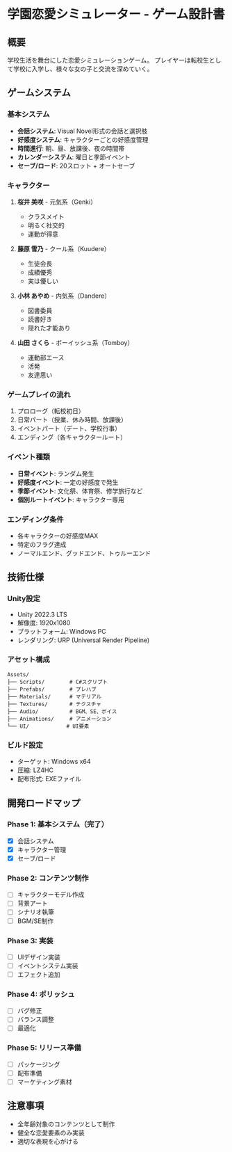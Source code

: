 # 学園恋愛シミュレーター - ゲーム設計書

## 概要
学校生活を舞台にした恋愛シミュレーションゲーム。
プレイヤーは転校生として学校に入学し、様々な女の子と交流を深めていく。

## ゲームシステム

### 基本システム
- **会話システム**: Visual Novel形式の会話と選択肢
- **好感度システム**: キャラクターごとの好感度管理
- **時間進行**: 朝、昼、放課後、夜の時間帯
- **カレンダーシステム**: 曜日と季節イベント
- **セーブ/ロード**: 20スロット + オートセーブ

### キャラクター
1. **桜井 美咲** - 元気系（Genki）
   - クラスメイト
   - 明るく社交的
   - 運動が得意

2. **藤原 雪乃** - クール系（Kuudere）
   - 生徒会長
   - 成績優秀
   - 実は優しい

3. **小林 あやめ** - 内気系（Dandere）
   - 図書委員
   - 読書好き
   - 隠れた才能あり

4. **山田 さくら** - ボーイッシュ系（Tomboy）
   - 運動部エース
   - 活発
   - 友達思い

### ゲームプレイの流れ
1. プロローグ（転校初日）
2. 日常パート（授業、休み時間、放課後）
3. イベントパート（デート、学校行事）
4. エンディング（各キャラクタールート）

### イベント種類
- **日常イベント**: ランダム発生
- **好感度イベント**: 一定の好感度で発生
- **季節イベント**: 文化祭、体育祭、修学旅行など
- **個別ルートイベント**: キャラクター専用

### エンディング条件
- 各キャラクターの好感度MAX
- 特定のフラグ達成
- ノーマルエンド、グッドエンド、トゥルーエンド

## 技術仕様

### Unity設定
- Unity 2022.3 LTS
- 解像度: 1920x1080
- プラットフォーム: Windows PC
- レンダリング: URP (Universal Render Pipeline)

### アセット構成
```
Assets/
├── Scripts/        # C#スクリプト
├── Prefabs/        # プレハブ
├── Materials/      # マテリアル
├── Textures/       # テクスチャ
├── Audio/          # BGM、SE、ボイス
├── Animations/     # アニメーション
└── UI/            # UI要素
```

### ビルド設定
- ターゲット: Windows x64
- 圧縮: LZ4HC
- 配布形式: EXEファイル

## 開発ロードマップ

### Phase 1: 基本システム（完了）
- [x] 会話システム
- [x] キャラクター管理
- [x] セーブ/ロード

### Phase 2: コンテンツ制作
- [ ] キャラクターモデル作成
- [ ] 背景アート
- [ ] シナリオ執筆
- [ ] BGM/SE制作

### Phase 3: 実装
- [ ] UIデザイン実装
- [ ] イベントシステム実装
- [ ] エフェクト追加

### Phase 4: ポリッシュ
- [ ] バグ修正
- [ ] バランス調整
- [ ] 最適化

### Phase 5: リリース準備
- [ ] パッケージング
- [ ] 配布準備
- [ ] マーケティング素材

## 注意事項
- 全年齢対象のコンテンツとして制作
- 健全な恋愛要素のみ実装
- 適切な表現を心がける